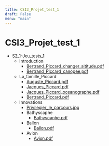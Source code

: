 ```yaml
---
title: CSI3_Projet_test_1
draft: False
menu: "main"
---
```


<html>
<h1>CSI3_Projet_test_1</h1>
</html>

- S2_1-Jeu_tests_1
	- Introduction
		- [Bertrand_Piccard_changer_altitude.pdf](/CSI3_Projet_test_1/S2_1-Jeu_tests_1/Introduction/Bertrand_Piccard_changer_altitude.pdf)
		- [Bertrand_Piccard_canopee.pdf](/CSI3_Projet_test_1/S2_1-Jeu_tests_1/Introduction/Bertrand_Piccard_canopee.pdf)
	- La_famille_Piccard
		- [Auguste_Piccard.pdf](/CSI3_Projet_test_1/S2_1-Jeu_tests_1/La_famille_Piccard/Auguste_Piccard.pdf)
		- [Jacques_Piccard.pdf](/CSI3_Projet_test_1/S2_1-Jeu_tests_1/La_famille_Piccard/Jacques_Piccard.pdf)
		- [Jacques_Piccard_oceanographe.pdf](/CSI3_Projet_test_1/S2_1-Jeu_tests_1/La_famille_Piccard/Jacques_Piccard_oceanographe.pdf)
		- [Bertrand_Piccard.pdf](/CSI3_Projet_test_1/S2_1-Jeu_tests_1/La_famille_Piccard/Bertrand_Piccard.pdf)
	- Innovations
		- [Privilegier_le_parcours.jpg](/CSI3_Projet_test_1/S2_1-Jeu_tests_1/Innovations/Privilegier_le_parcours.jpg)
		- Bathyscaphe
			- [Bathyscaphe.pdf](/CSI3_Projet_test_1/S2_1-Jeu_tests_1/Innovations/Bathyscaphe/Bathyscaphe.pdf)
		- Ballon
			- [Ballon.pdf](/CSI3_Projet_test_1/S2_1-Jeu_tests_1/Innovations/Ballon/Ballon.pdf)
		- Avion
			- [Avion.pdf](/CSI3_Projet_test_1/S2_1-Jeu_tests_1/Innovations/Avion/Avion.pdf)
